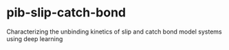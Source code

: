 # pib-slip-catch-bond
Characterizing the unbinding kinetics of slip and catch bond model systems using deep learning
